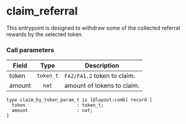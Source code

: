 # claim\_referral

This entrypoint is designed to withdraw some of the collected referral rewards by the selected token.

### Call parameters

| Field  |    Type   | Description                 |
| ------ | :-------: | --------------------------- |
| token  | `token_t` | `FA2/FA1.2` token to claim. |
| amount |   `nat`   | amount of tokens to claim.  |

```pascaligo
type claim_by_token_param_t is [@layout:comb] record [
  token                   : token_t;
  amount                  : nat;
]
```
